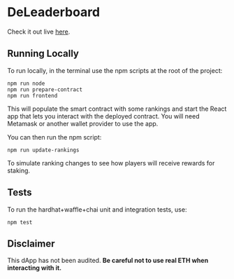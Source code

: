 # DeLeaderboard

Check it out live [here](https://master.d3g1nzgxr2hsak.amplifyapp.com/).

## Running Locally

To run locally, in the terminal use the npm scripts at the root of the project:

```shell
npm run node
npm run prepare-contract
npm run frontend
```

This will populate the smart contract with some rankings and start the React app that lets you interact with the
deployed contract. You will need Metamask or another wallet provider to use the app.

You can then run the npm script:

```shell
npm run update-rankings
```

To simulate ranking changes to see how players will receive rewards for staking.

## Tests

To run the hardhat+waffle+chai unit and integration tests, use:

```shell
npm test
```

## Disclaimer

This dApp has not been audited. **Be careful not to use real ETH when interacting with it.**